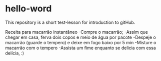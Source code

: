 # hello-word
This repository is a short test-lesson for introduction to gitHub.

Receita para macarrão instantâneo
-Compre o macarrão;
-Assim que chegar em casa, ferva dois copos e meio de água por pacote
-Despeje o macarrão (guarde o tempero) e deixe em fogo baixo por 5 min
-Misture o macarrão com o tempero
-Assista um fime enquanto se delicia com essa delícia, :)

